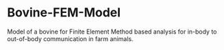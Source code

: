 # Bovine-FEM-Model
Model of a bovine for Finite Element Method based analysis for in-body to out-of-body communication in farm animals.  
